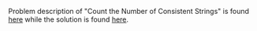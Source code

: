 Problem description of "Count the Number of Consistent Strings" is found [here](https://leetcode.com/problems/count-the-number-of-consistent-strings/) while the solution is found [here](https://github.com/aurimas13/Solutions-To-Problems/blob/main/LeetCode/Python%20Solutions/Count%20The%20Number%20Of%20Consistent%20Strings/count.py).

